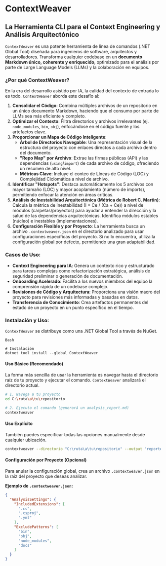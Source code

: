 # ContextWeaver
## La Herramienta CLI  para el Context Engineering y Análisis Arquitectónico

`ContextWeaver` es una potente herramienta de línea de comandos (.NET Global Tool) diseñada para ingenieros de software, arquitectos y desarrolladores. Transforma cualquier codebase en un **documento Markdown único, coherente y enriquecido**, optimizado para el análisis por parte de Large Language Models (LLMs) y la colaboración en equipos.

### ¿Por qué ContextWeaver?

En la era del desarrollo asistido por IA, la calidad del contexto de entrada lo es todo. `ContextWeaver` aborda este desafío al:
1. **Consolidar el Código**: Combina múltiples archivos de un repositorio en un único documento Markdown, haciendo que el consumo por parte de LLMs sea más eficiente y completo.
2. **Optimizar el Contexto**: Filtra directorios y archivos irrelevantes (ej. `node_modules`, `bin`, `obj`), enfocándose en el código fuente y los artefactos clave.
3. **Proporcionar un Mapa de Código Inteligente**:
   - **Árbol de Directorios Navegable**: Una representación visual de la estructura del proyecto con enlaces directos a cada archivo dentro del documento.
   - **"Repo Map" por Archivo**: Extrae las firmas públicas (API) y las dependencias (`using`/`import`) de cada archivo de código, ofreciendo un resumen de alto nivel.
   - **Métricas Clave**: Incluye el conteo de Líneas de Código (LOC) y Complejidad Ciclomática a nivel de archivo.
4. **Identificar "Hotspots"**: Destaca automáticamente los 5 archivos con mayor tamaño (LOC) y mayor acoplamiento (número de imports), permitiendo enfocar la atención en áreas críticas.
5. **Análisis de Inestabilidad Arquitectónica (Métrica de Robert C. Martin)**: Calcula la métrica de Inestabilidad (I = Ce / (Ca + Ce)) a nivel de módulos (carpetas/proyectos) para ayudar a entender la dirección y la salud de las dependencias arquitectónicas. Identifica módulos estables (núcleo) e inestables (implementaciones).
6. **Configuración Flexible y por Proyecto**: La herramienta busca un archivo `.contextweaver.json` en el directorio analizado para usar configuraciones específicas del proyecto. Si no lo encuentra, utiliza la configuración global por defecto, permitiendo una gran adaptabilidad.

### Casos de Uso:
- **Context Engineering para IA**: Genera un contexto rico y estructurado para tareas complejas como refactorización estratégica, análisis de seguridad preliminar o generación de documentación.
- **Onboarding Acelerado**: Facilita a los nuevos miembros del equipo la comprensión rápida de un codebase complejo.
- **Revisiones de Código y Arquitectura**: Proporciona una visión macro del proyecto para revisiones más informadas y basadas en datos.
- **Transferencia de Conocimiento**: Crea artefactos permanentes del estado de un proyecto en un punto específico en el tiempo.

### Instalación y Uso:
`ContextWeaver` se distribuye como una .NET Global Tool a través de NuGet.

```
Bash

# Instalación
dotnet tool install --global ContextWeaver
```

#### Uso Básico (Recomendado)

La forma más sencilla de usar la herramienta es navegar hasta el directorio raíz de tu proyecto y ejecutar el comando. `ContextWeaver` analizará el directorio actual.

```bash
# 1. Navega a tu proyecto
cd C:\ruta\a\tu\repositorio

# 2. Ejecuta el comando (generará un analysis_report.md)
contextweaver
```

#### Uso Explícito

También puedes especificar todas las opciones manualmente desde cualquier ubicación.

```bash
contextweaver --directorio "C:\ruta\a\tu\repositorio" --output "reporte_personalizado.md" --format "markdown"
```

#### Configuración por Proyecto (Opcional)

Para anular la configuración global, crea un archivo `.contextweaver.json` en la raíz del proyecto que deseas analizar.

**Ejemplo de `.contextweaver.json`:**

```json
{
  "AnalysisSettings": {
    "IncludedExtensions": [
      ".cs",
      ".csproj",
      ".yml"
    ],
    "ExcludePatterns": [
      "bin",
      "obj",
      "node_modules",
      "docs"
    ]
  }
}
```
